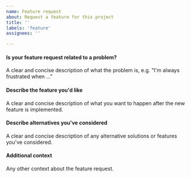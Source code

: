 ```yaml
---
name: Feature request
about: Request a feature for this project
title: ''
labels: 'feature'
assignees: ''

---
```


#### Is your feature request related to a problem?

A clear and concise description of what the problem is, e.g. "I'm always frustrated
when ..."

#### Describe the feature you'd like

A clear and concise description of what you want to happen after the new feature
is implemented.

#### Describe alternatives you've considered

A clear and concise description of any alternative solutions or features you've considered.

#### Additional context

Any other context about the feature request.
